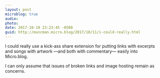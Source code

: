 ```yaml
---
layout: post
microblog: true
audio: 
photo: 
date: 2017-10-10 23:23:45 -0500
guid: http://muncman.micro.blog/2017/10/11/i-could-really.html
---
```

I could really use a kick-ass share extension for putting links with excerpts and songs with artwork —and both with commentary— easily into Micro.blog. 

I can only assume that issues of broken links and image hosting remain as concerns. 
